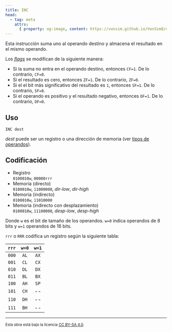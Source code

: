 ```yaml
---
title: INC
head:
  - tag: meta
    attrs:
      { property: og:image, content: https://vonsim.github.io/VonSim8/docs/og/cpu/instructions/inc.png }
---
```


Esta instrucción suma uno al operando destino y almacena el resultado en el mismo operando.

Los [_flags_](/VonSim8/docs/cpu/#flags) se modifican de la siguiente manera:

- Si la suma no entra en el operando destino, entonces `CF=1`. De lo contrario, `CF=0`.
- Si el resultado es cero, entonces `ZF=1`. De lo contrario, `ZF=0`.
- Si el el bit más significativo del resultado es `1`, entonces `SF=1`. De lo contrario, `SF=0`.
- Si el operando es positivo y el resultado negativo, entonces `OF=1`. De lo contrario, `OF=0`.

## Uso

```vonsim
INC dest
```

_dest_ puede ser un registro o una dirección de memoria (ver [tipos de operandos](/VonSim8/docs/cpu/assembly/#operandos)).

## Codificación

- Registro  
  `0100010w`, `00000rrr`
- Memoria (directo)  
  `0100010w`, `11000000`, _dir-low_, _dir-high_
- Memoria (indirecto)  
  `0100010w`, `11010000`
- Memoria (indirecto con desplazamiento)  
  `0100010w`, `11100000`, _desp-low_, _desp-high_

Donde `w` es el bit de tamaño de los operandos. `w=0` indica operandos de 8 bits y `w=1` operandos de 16 bits.

`rrr` o `RRR` codifica un registro según la siguiente tabla:

| `rrr` | `w=0` | `w=1` |
| :---: | :---: | :---: |
| `000` | `AL`  | `AX`  |
| `001` | `CL`  | `CX`  |
| `010` | `DL`  | `DX`  |
| `011` | `BL`  | `BX`  |
| `100` | `AH`  | `SP`  |
| `101` | `CH`  |  --   |
| `110` | `DH`  |  --   |
| `111` | `BH`  |  --   |

---

<small>Esta obra está bajo la licencia <a target="_blank" rel="license noopener noreferrer" href="http://creativecommons.org/licenses/by-sa/4.0/">CC BY-SA 4.0</a>.</small>
